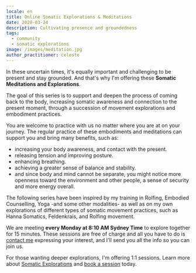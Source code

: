 ```yaml
---
locale: en
title: Online Somatic Explorations & Meditations
date: 2020-03-24
description: Cultivating presence and groundedness
tags:
  - community
  - somatic explorations
image: /images/meditation.jpg
author_practitioner: celeste
---
```

In these uncertain times, it's equally important and challenging to be present and stay grounded. And that's why I'm
offering these **Somatic Meditations and Explorations**.

The goal of this series is to support and deepen the process of coming back to the body, increasing somatic awareness
and connection to the present moment, through a succession of movement explorations and embodiment practices.

You are welcome to practice with us no matter where you are at on your journey. The regular practice of these
embodiments and meditations can support you and bring many benefits, such as:

* increasing your body awareness, and contact with the present.
* releasing tension and improving posture.
* enhancing breathing.
* achieving a greater sense of balance and stability.
* and since body and mind cannot be separate, you might notice more openness toward the environment and other people, a
sense of security and more energy overall.

The following series have been inspired by my training in Rolfing, Embodied Counselling, Yoga -and some other
modalities- as well as on my own explorations of different types of somatic movement
practices, such as Hanna Somatics, Feldenkrais, and Rolfing movement.

We are meeting **every Monday at 8:10 AM Sydney Time** to explore together for 15 minutes. These sessions are free of
charge and all you have to do is [contact me](/contact/) expressing your interest, and I'll send you all the info so you
can join us. 

For those wanting deeper explorations, I'm offering 1:1 sessions. Learn more about [Somatic Explorations](/modalities/somatic-explorations/)
and [book a session](/bookings/) today.
